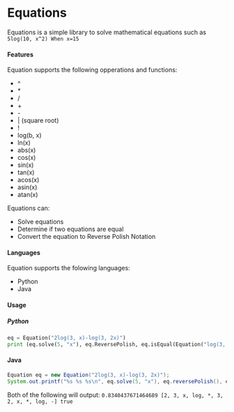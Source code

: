 # Equations

Equations is a simple library to solve mathematical equations such as `5log(10, x^2) When x=15`

#### Features
Equation supports the following opperations and functions:
* ^
* \*
* /
* \+
* \-
* | (square root)
* !
* log(b, x)
* ln(x)
* abs(x)
* cos(x)
* sin(x)
* tan(x)
* acos(x)
* asin(x)
* atan(x)

Equations can:
* Solve equations
* Determine if two equations are equal
* Convert the equation to Reverse Polish Notation

#### Languages
Equation supports the folowing languages:
* Python
* Java

#### Usage

##### Python

```python
eq = Equation("2log(3, x)-log(3, 2x)")
print (eq.solve(5, "x"), eq.ReversePolish, eq.isEqual(Equation("log(3, x/2)")))
```

#### Java

```java
Equation eq = new Equation("2log(3, x)-log(3, 2x)");
System.out.printf("%s %s %s\n", eq.solve(5, "x"), eq.reversePolish(), eq.equals(new Equation("log(3, x/2)")));
```

Both of the following will output:
`0.8340437671464689 [2, 3, x, log, *, 3, 2, x, *, log, -] true`
